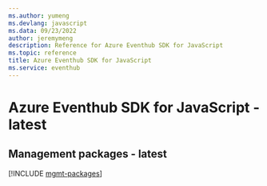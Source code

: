 ```yaml
---
ms.author: yumeng
ms.devlang: javascript
ms.data: 09/23/2022
author: jeremymeng
description: Reference for Azure Eventhub SDK for JavaScript
ms.topic: reference
title: Azure Eventhub SDK for JavaScript
ms.service: eventhub
---
```

# Azure Eventhub SDK for JavaScript - latest

## Management packages - latest
[!INCLUDE [mgmt-packages](eventhub-mgmt-index.md)]